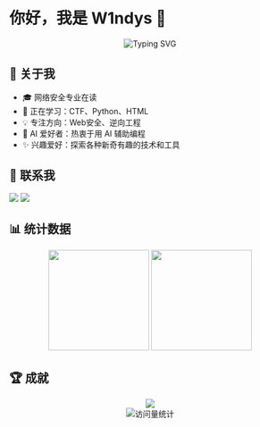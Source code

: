 # 你好，我是 W1ndys 👋

<div align="center">
    <img src="https://readme-typing-svg.herokuapp.com?font=Fira+Code&pause=1000&color=2C9678&random=false&width=435&lines=一个被AI深度毒害的网安程序员;CTF爱好者%2C+最爱Web和Python" alt="Typing SVG" />
</div>

## 🎯 关于我

- 🎓 网络安全专业在读
- 🌱 正在学习：CTF、Python、HTML
- 💡 专注方向：Web安全、逆向工程
- 🤖 AI 爱好者：热衷于用 AI 辅助编程
- ✨ 兴趣爱好：探索各种新奇有趣的技术和工具

## 🔗 联系我

<div align="left">
    <a href="https://w1ndys.top/"><img src="https://img.shields.io/badge/Website-主页-blue?style=for-the-badge&logo=html5" /></a>
    <a href="https://blog.w1ndys.top/"><img src="https://img.shields.io/badge/Blog-博客-orange?style=for-the-badge&logo=blogger" /></a>
</div>

## 📊 统计数据

<div align="center">
    <img height="180em" src="https://github-readme-stats.vercel.app/api?username=W1ndys&show_icons=true&theme=vue" />
    <img height="180em" src="https://github-readme-stats.vercel.app/api/top-langs/?username=W1ndys&layout=compact&theme=vue" />
</div>

## 🏆 成就

<div align="center">
    <img src="https://github-profile-trophy.vercel.app/?username=W1ndys&theme=flat&column=4&margin-w=15&margin-h=15" />
</div>

<div align="center">
    <img src="https://komarev.com/ghpvc/?username=W1ndys&color=brightgreen" alt="访问量统计" />
</div>
